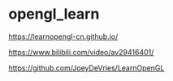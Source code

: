 # opengl_learn
 https://learnopengl-cn.github.io/
 
 https://www.bilibili.com/video/av29416401/
 
 https://github.com/JoeyDeVries/LearnOpenGL
